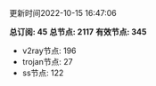 更新时间2022-10-15 16:47:06

**总订阅: 45**
**总节点: 2117**
**有效节点: 345**
- v2ray节点: 196
- trojan节点: 27
- ss节点: 122
